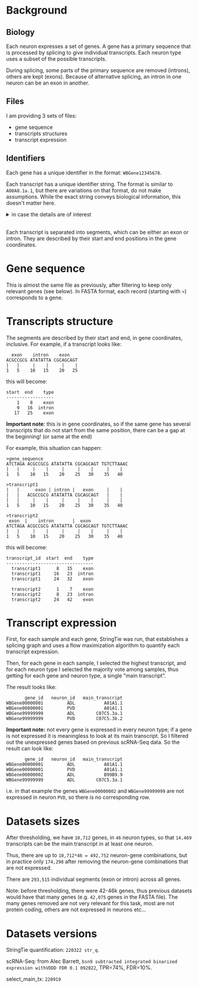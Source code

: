 

# Background


## Biology

Each neuron expresses a set of genes. A gene has a primary sequence that is processed by splicing to give individual transcripts. Each neuron type uses a subset of the possible transcripts.

During splicing, some parts of the primary sequence are removed (introns), others are kept (exons). Because of alternative splicing, an intron in one neuron can be an exon in another.

## Files

I am providing 3 sets of files:

* gene sequence
* transcripts structures
* transcript expression

## Identifiers

Each gene has a unique identifier in the format: `WBGene12345678`.

Each transcript has a unique identifier string. The format is similar to `A00A0.1a.1`, but there are variations on that format, do not make assumptions. While the exact string conveys biological information, this doesn't matter here.

<details>
  <summary>in case the details are of interest</summary>
  <p>In `Y6B3B.5a.2`, `Y6B3B` is a region of the genome, `Y6B3B.5` is the 5th gene in that region, `Y6B3B.5a` is the first protein isoform for that gene, `Y6B3B.5a.2` is the second transcript for that isoform.
  So `Y6B3B.5b.1` is another isoform of the same gene, i.e. the coding sequence is different, whereas `Y6B3B.5a.1` has the same coding sequence but different transcribed regions</p>
</details>

<br/>


Each transcript is separated into segments, which can be either an exon or intron. They are described by their start and end positions in the gene coordinates.


# Gene sequence

This is almost the same file as previously, after filtering to keep only relevant genes (see below). In FASTA format, each record (starting with `>`) corresponds to a gene.


# Transcripts structure

The segments are described by their start and end, in gene coordinates, inclusive. For example, if a transcript looks like:

```
  exon    intron    exon
ACGCCGCG ATATATTA CGCAGCAGT
|   |     |    |     |    |
1   5    10   15    20   25
```

this will become:

```
start  end    type
------------------
    1    8    exon
    9   16  intron
   17   25    exon
```


**Important note**: this is in gene coordinates, so if the same gene has several transcripts that do not start from the same position, there can be a gap at the beginning! (or same at the end)

For example, this situation can happen:

```
>gene_sequence
ATCTAGA ACGCCGCG ATATATTA CGCAGCAGT TGTCTTAAAC
|   |     |    |     |     |    |     |    | 
1   5    10   15    20    25   30    35   40

>transcript1
|   |      exon | intron |   exon     |    |
|   |   ACGCCGCG ATATATTA CGCAGCAGT   |    |
|   |     |    |     |     |    |     |    | 
1   5    10   15    20    25   30    35   40

>transcript2
 exon  |    intron       |  exon 
ATCTAGA ACGCCGCG ATATATTA CGCAGCAGT TGTCTTAAAC
|   |     |    |     |     |    |     |    | 
1   5    10   15    20    25   30    35   40
```

this will become:

```
transcript_id  start  end    type
---------------------------------
  transcript1      8   15    exon
  transcript1     16   23  intron
  transcript1     24   32    exon
  
  transcript2      1    7    exon
  transcript2      8   23  intron
  transcript2     24   42    exon
```


# Transcript expression

First, for each sample and each gene, StringTie was run, that establishes a splicing graph and uses a flow maximization algorithm to quantify each transcript expression.

Then, for each gene in each sample, I selected the highest transcript, and for each neuron type I selected the majority vote among samples, thus getting for each gene and neuron type, a single "main transcript".

The result looks like:

```
       gene_id   neuron_id   main_transcript
WBGene00000001         ADL           A01A1.1
WBGene00000001         PVD           A01A1.1
WBGene99999999         ADL        C07C5.3a.1
WBGene99999999         PVD        C07C5.3b.2
```

**Important note:** not every gene is expressed in every neuron type; if a gene is not expressed it is meaningless to look at its main transcript. So I filtered out the unexpressed genes based on previous scRNA-Seq data. So the result can look like:

```
       gene_id   neuron_id   main_transcript
WBGene00000001         ADL           A01A1.1
WBGene00000001         PVD           A01A1.1
WBGene00000002         ADL           B99B9.9
WBGene99999999         ADL        C07C5.3a.1
```
i.e. in that example the genes `WBGene00000002` and `WBGene99999999` are not expressed in neuron `PVD`, so there is no corresponding row.


# Datasets sizes

After thresholding, we have `10,712` genes, in `46` neuron types, so that `14,469` transcripts can be the main transcript in at least one neuron.

Thus, there are up to `10,712*46 = 492,752` neuron-gene combinations, but in practice only  `174,298` after removing the neuron-gene combinations that are not expressed.

There are `293,515` individual segments (exon or intron) across all genes.

Note: before thresholding, there were 42-46k genes, thus previous datasets would have that many genes (e.g. `42,075` genes in the FASTA file). The many genes removed are not very relevant for this task, most are not protein coding, others are not expressed in neurons etc...



# Datasets versions

StringTie quantification: `220322 str_q`.

scRNA-Seq: from Alec Barrett, `bsn9 subtracted integrated binarized expression withVDDD FDR 0.1 092022`, TPR=74%, FDR=10%.

select_main_tx: `220919`


<br/><br/><br/>

